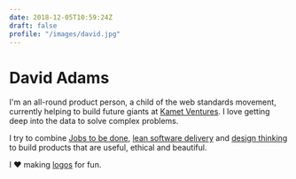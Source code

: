 ```yaml
---
date: 2018-12-05T10:59:24Z
draft: false
profile: "/images/david.jpg"
---
```


# David Adams

I'm an all-round product person, a child of the web standards movement, currently helping to build future giants at <a href="https://www.kametventures.com/">Kamet Ventures</a>. I love getting deep into the data to solve complex problems.

I try to combine <a href="https://jtbd.info/">Jobs to be done</a>, <a href="https://en.wikipedia.org/wiki/Lean_software_development">lean software delivery</a> and <a href="https://www.interaction-design.org/literature/article/5-stages-in-the-design-thinking-process">design thinking</a> to build products that are useful, ethical and beautiful.

I ❤️ making <a href="/logos">logos</a> for fun.

